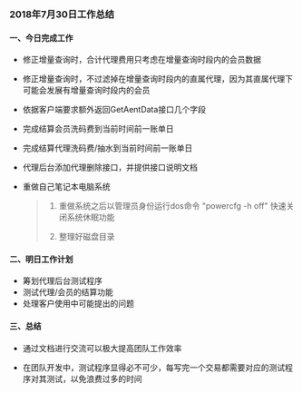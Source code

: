 ### 2018年7月30日工作总结

#### 一、今日完成工作

* 修正增量查询时，合计代理费用只考虑在增量查询时段内的会员数据

* 修正增量查询时，不过滤掉在增量查询时段内的直属代理，因为其直属代理下可能会发展有增量查询时段内的会员

* 依据客户端要求额外返回GetAentData接口几个字段

* 完成结算会员洗码费到当前时间前一账单日

* 完成结算代理洗码费/抽水到当前时间前一账单日

* 代理后台添加代理删除接口，并提供接口说明文档

* 重做自己笔记本电脑系统

  > 1. 重做系统之后以管理员身份运行dos命令 "powercfg -h off" 快速关闭系统休眠功能
  >
  > 2. 整理好磁盘目录

#### 二、明日工作计划

* 筹划代理后台测试程序
* 测试代理/会员的结算功能
* 处理客户使用中可能提出的问题

#### 三、总结

* 通过文档进行交流可以极大提高团队工作效率

* 在团队开发中，测试程序显得必不可少，每写完一个交易都需要对应的测试程序对其测试，以免浪费过多的时间

  